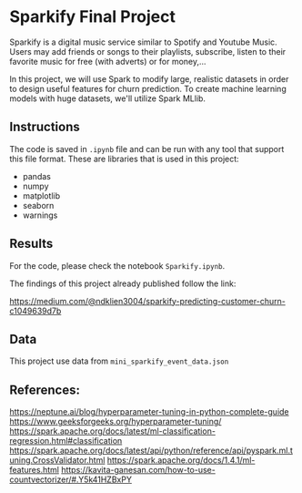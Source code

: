 # Sparkify Final Project
Sparkify is a digital music service similar to Spotify and Youtube Music. Users may add friends or songs to their playlists, subscribe, listen to their favorite music for free (with adverts) or for money,...

In this project, we will use Spark to modify large, realistic datasets in order to design useful features for churn prediction. To create machine learning models with huge datasets, we'll utilize Spark MLlib.

## Instructions
The code is saved in ```.ipynb``` file and can be run with any tool that support this file format. These are libraries that is used in this project:

- pandas
- numpy
- matplotlib
- seaborn
- warnings

## Results
For the code, please check the notebook ```Sparkify.ipynb```.

The findings of this project already published follow the link:

https://medium.com/@ndklien3004/sparkify-predicting-customer-churn-c1049639d7b

## Data

This project use data from  ```mini_sparkify_event_data.json```

## References:

https://neptune.ai/blog/hyperparameter-tuning-in-python-complete-guide
https://www.geeksforgeeks.org/hyperparameter-tuning/
https://spark.apache.org/docs/latest/ml-classification-regression.html#classification
https://spark.apache.org/docs/latest/api/python/reference/api/pyspark.ml.tuning.CrossValidator.html
https://spark.apache.org/docs/1.4.1/ml-features.html
https://kavita-ganesan.com/how-to-use-countvectorizer/#.Y5k41HZBxPY

